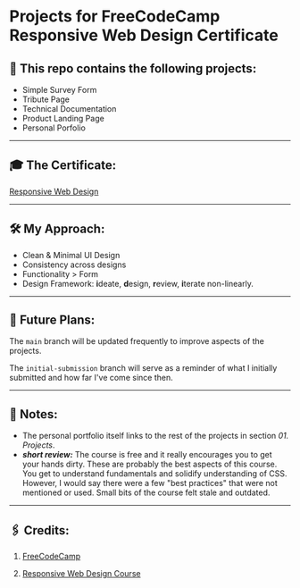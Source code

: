 # Projects for FreeCodeCamp Responsive Web Design Certificate

## 🎨 This repo contains the following projects: 
- Simple Survey Form
- Tribute Page
- Technical Documentation
- Product Landing Page
- Personal Porfolio

---

## 🎓 The Certificate:
[Responsive Web Design](https://www.freecodecamp.org/certification/joyster/responsive-web-design)

---

## 🛠️ My Approach:
- Clean & Minimal UI Design
- Consistency across designs
- Functionality > Form
- Design Framework: **i**deate, **d**esign, **r**eview, **i**terate non-linearly.

---

## 🚀 Future Plans:
The `main` branch will be updated frequently to improve aspects of the projects.

The `initial-submission` branch will serve as a reminder of what I initially submitted and how far I've come since then. 

---

## 📝 Notes:
- The personal portfolio itself links to the rest of the projects in section *01. Projects*.
- ***short review:*** The course is free and it really encourages you to get your  hands dirty. These are probably the best aspects of this course. You get to understand fundamentals and solidify understanding of CSS. However, I would say there were a few "best practices" that were not mentioned or used. Small bits of the course felt stale and outdated. 



---

## 🖇️ Credits:
1. [FreeCodeCamp](https://www.freecodecamp.org/)

2. [Responsive Web Design Course](https://www.freecodecamp.org/learn/2022/responsive-web-design/)